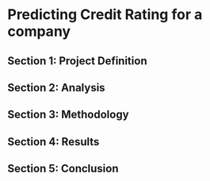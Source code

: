 # Predicting Credit Rating for a company

## Section 1: Project Definition



## Section 2: Analysis



## Section 3: Methodology



## Section 4: Results



## Section 5: Conclusion



